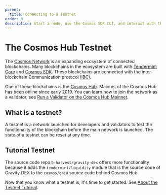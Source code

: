 ```yaml
---
parent:
  title: Connecting to a Testnet
order: 0
description: Start a node, use the Cosmos SDK CLI, and interact with the Cosmos Hub testnet.
---
```


# The Cosmos Hub Testnet

The [Cosmos Network](https://cosmos.network) is an expanding ecosystem of connected blockchains. Many blockchains in the ecosystem are built with [Tendermint Core](https://docs.tendermint.com/) and [Cosmos SDK](https://docs.cosmos.network/). These blockchains are connected with  the inter-blockchain Communication protocol [(IBC)](https://ibcprotocol.org/). 

One of these blockchains is the [Cosmos Hub](https://cosmos.network/features). Mainnet of the Cosmos Hub has been online since early 2019. You can learn how to join the network as a validator, see [Run a Validator on the Cosmos Hub Mainnet](https://hub.cosmos.network/main/validators/validator-setup.html). 

## What is a testnet?

A testnet is a network launched for developers and validators to test the functionality of the blockchain before the main network is launched. The state of a testnet can be reset at any time.

## Tutorial Testnet 

The source code repo `b-harvest/gravity-dex` offers more functionality because it adds the `tendermint/liquidity` module that is the source code of Gravity DEX to the `cosmos/gaia` source code behind Cosmos Hub. 

Now that you know what a testnet is, it's time to get started. See [About the Testnet Tutorial](testnet-tutorial.md).
